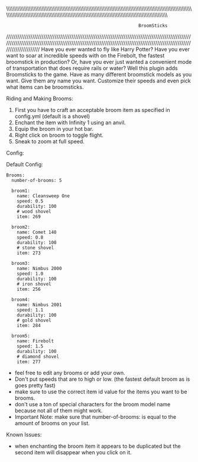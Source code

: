 \\\\\\\\\\\\\\\\\\\\\\\\\\\\\\\\\\\\\\\\\\\\\\\\\\\\\\\\\\\\\\\\\\\\\\\\\\\\\\\\\\\\\\\\\\\\\\\\\\\\\\\\\\\\\\\\\\\\\\\\\\\\\\\\\\\\\\\\\\\\\\\\\\\\\\\\\\\\\\\\\\\\\\\\\\\\\\\\\\\\\\\\\\\\\\\\\\\\\\\\\\\\\\\\\\\\\\\\\\\\\\\\\\\\\\\\\\\\\\\\\\\\\\\\\\\\\\\\\\\\\\\\\\\\\\\\\\\\\\\\\\\\\\\\\\\\\\\\\\\\\\\\\\\\\\\\\\\\\\\\\\\\\\\\\\\\\\\\\\\\\\\\\\\\\\\\\\\\\\\\\\\\\\\\\\\\\\\\\\\\\\\\\\\\\\\\\\\\\\\\\\\\\\\\\\\\\\\\\\\\\\\\\\\\\

                                                      BroomSticks
                                                      
////////////////////////////////////////////////////////////////////////////////////////////////////////////////////////////////////////////////////////////////////////////////////////////////////////////////////////
Have you ever wanted to fly like Harry Potter?
Have you ever want to soar at incredible speeds with on the Firebolt, the fastest broomstick in production?
Or, have you ever just wanted a convenient mode of transportation that does require rails or water?
Well this plugin adds Broomsticks to the game. Have as many different broomstick models as you want.
Give them any name you want. Customize their speeds and even pick what items can be broomsticks.

Riding and Making Brooms:

1. First you have to craft an acceptable broom item as specified in config.yml (default is a shovel)
2. Enchant the item with Infinity 1 using an anvil.
3. Equip the broom in your hot bar.
4. Right click on broom to toggle flight.
5. Sneak to zoom at full speed.

Config:

Default Config:

    Brooms:
      number-of-brooms: 5
  
      broom1:
        name: Cleansweep One
        speed: 0.5
        durability: 100
        # wood shovel
        item: 269
      
      broom2:
        name: Comet 140
        speed: 0.8
        durability: 100
        # stone shovel
        item: 273
      
      broom3:
        name: Nimbus 2000
        speed: 1.0
        durability: 100
        # iron shovel
        item: 256
      
      broom4:
        name: Nimbus 2001
        speed: 1.1
        durability: 100
        # gold shovel
        item: 284
      
      broom5:
        name: Firebolt
        speed: 1.5
        durability: 100
        # diamond shovel
        item: 277

* feel free to edit any brooms or add your own.
* Don't put speeds that are to high or low. (the fastest default broom as is goes pretty fast)
* make sure to use the correct item id value for the items you want to be brooms.
* don't use a ton of special characters for the broom model name because not all of them might work.
* Important Note: make sure that number-of-brooms: is equal to the amount of brooms on your list.

Known Issues:

* when enchanting the broom item it appears to be duplicated but the second item will disappear when you click on it.
